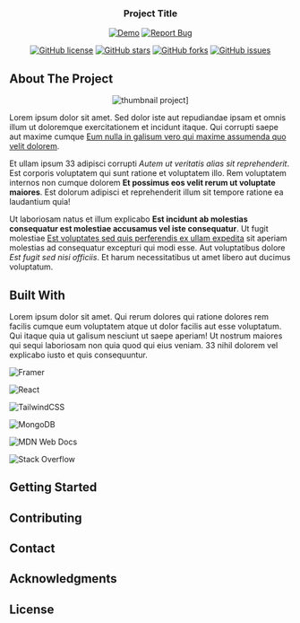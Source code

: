 <h3 align="center">Project Title</h3>

<div align="center">

  [![Demo](https://img.shields.io/badge/-live%20project-brightgreen?style=for-the-badge)](https://)
  [![Report Bug](https://img.shields.io/badge/-Report%20Bug-critical?style=for-the-badge)](https://)

  [![GitHub license](https://img.shields.io/github/license/thailoeduardo/template-for-projects?style=for-the-badge)](https://github.com/thailoeduardo/template-for-projects/blob/master/LICENSE)
  [![GitHub stars](https://img.shields.io/github/stars/thailoeduardo/template-for-projects?style=for-the-badge)](https://github.com/thailoeduardo/template-for-projects/stargazers)
  [![GitHub forks](https://img.shields.io/github/forks/thailoeduardo/template-for-projects?style=for-the-badge)](https://github.com/thailoeduardo/template-for-projects/network)
  [![GitHub issues](https://img.shields.io/github/issues/thailoeduardo/template-for-projects?style=for-the-badge)](https://github.com/thailoeduardo/template-for-projects/issues)

</div>

## About The Project

<div align="center">

  ![thumbnail project](https://via.placeholder.com/700x450.png?text=Image+project)]
  
</div>

<p>Lorem ipsum dolor sit amet. Sed dolor iste aut repudiandae ipsam et omnis illum ut doloremque exercitationem et incidunt itaque. Qui corrupti saepe aut maxime cumque <a href="https://www.loremipzum.com" target="_blank">Eum nulla in galisum vero qui maxime assumenda quo velit dolorem</a>. </p><p>Et ullam ipsum 33 adipisci corrupti <em>Autem ut veritatis alias sit  reprehenderit</em>. Est corporis voluptatem qui sunt ratione et voluptatem illo. Rem voluptatem internos non cumque dolorem <strong>Et possimus eos velit rerum ut voluptate maiores</strong>. Est dolorum adipisci et reprehenderit illum sit tempore ratione ea laudantium quia! </p><p>Ut laboriosam natus et illum explicabo <strong>Est incidunt ab molestias consequatur est molestiae accusamus vel iste consequatur</strong>. Ut fugit molestiae <a href="https://www.loremipzum.com" target="_blank">Est voluptates sed quis perferendis ex ullam expedita</a> sit aperiam molestias ad consequatur excepturi qui modi esse. Aut voluptatibus dolore <em>Est fugit sed nisi officiis</em>. Et harum necessitatibus ut amet libero aut ducimus voluptatum. </p>

## Built With
Lorem ipsum dolor sit amet. Qui rerum dolores qui ratione dolores rem facilis cumque eum voluptatem atque ut dolor facilis aut esse voluptatum. Qui itaque quia ut galisum nesciunt ut saepe aperiam! Ut nostrum maiores qui sequi laboriosam non quia quod qui eius veniam. 33 nihil dolorem vel explicabo iusto et quis consequuntur.

![Framer](https://img.shields.io/badge/Framer-black?style=for-the-badge&logo=framer&logoColor=blue)

![React](https://img.shields.io/badge/react-%2320232a.svg?style=for-the-badge&logo=react&logoColor=%2361DAFB)

![TailwindCSS](https://img.shields.io/badge/tailwindcss-%2338B2AC.svg?style=for-the-badge&logo=tailwind-css&logoColor=white)

![MongoDB](https://img.shields.io/badge/MongoDB-%234ea94b.svg?style=for-the-badge&logo=mongodb&logoColor=white)

![MDN Web Docs](https://img.shields.io/badge/MDN_Web_Docs-black?style=for-the-badge&logo=mdnwebdocs&logoColor=white)

![Stack Overflow](https://img.shields.io/badge/-Stackoverflow-FE7A16?style=for-the-badge&logo=stack-overflow&logoColor=white)

## Getting Started

## Contributing

## Contact

## Acknowledgments

## License

